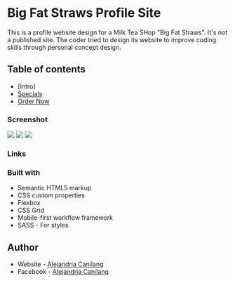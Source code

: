 # Big Fat Straws Profile Site

This is a profile website design for a Milk Tea SHop "Big Fat Straws". It's not a published site. The coder tried to design  its website to improve coding skills through personal concept design.
## Table of contents

- [Intro]
- [Specials](#specials)
- [Order Now](#order)


### Screenshot

![](../design/desktop_design.png)
![](../design/mobile_design.png)
![](../design/tablet_design.png)

### Links

### Built with

- Semantic HTML5 markup
- CSS custom properties
- Flexbox
- CSS Grid
- Mobile-first workflow
framework
- SASS - For styles

## Author

- Website - [Alejandria Canilang](https://alejandria98.github.io/)
- Facebook - [Alejandria Canilang](https://www.facebook.com/alejandria.ac/)

